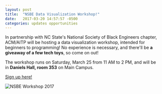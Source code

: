 ```yaml
---
layout: post
title:  "NSBE Data Visualization Workshop!"
date:   2017-03-20 14:57:57 -0500
categories: updates opportunities
---
```


In partnership with NC State's National Society of Black Engineers chapter, ACM/AITP will be hosting a data visualization workshop, intended for beginners to programming! No experience is necessary, and there'll be **a giveaway of a few tech toys**, so come on out!

The workshop runs on Saturday, March 25 from 11 AM to 2 PM, and will be in **Daniels Hall, room 353** on Main Campus.

[Sign up here!](https://tinyurl.com/NSBECode)

<img src="{{site.baseurl}}/assets/images/2017-3-25-nsbe-workshop-flier.png" alt="NSBE Workshop 2017" />
